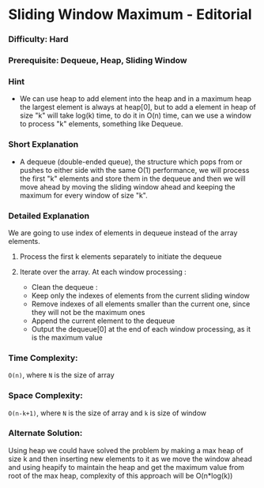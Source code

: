 # Sliding Window Maximum - Editorial

### Difficulty:  Hard

### Prerequisite: Dequeue, Heap, Sliding Window

### Hint

* We can use heap to add element into the heap and in a maximum heap the largest element is always at heap[0], but to add a element in heap of size "k" will take log(k) time, to do it in O(n) time, can we use a window to process "k" elements, something like Dequeue.

### Short Explanation

* A dequeue (double-ended queue), the structure which pops from or pushes to either side with the same O(1) performance, we will process the first "k" elements and store them in the dequeue and then we will move ahead by moving the sliding window ahead and keeping the maximum for every window of size "k".

### Detailed Explanation

We are going to use index of elements in dequeue instead of the array elements.
1. Process the first k elements separately to initiate the dequeue

2. Iterate over the array. At each window processing :
    * Clean the dequeue :
    * Keep only the indexes of elements from the current sliding window
    * Remove indexes of all elements smaller than the current one, since they will not be the maximum ones
    * Append the current element to the dequeue
    * Output the dequeue[0] at the end of each window processing, as it is the maximum value



### Time Complexity:

`O(n)`, where `N` is the size of array

### Space Complexity:

`O(n-k+1)`, where `N` is the size of array and `k` is size of window

### Alternate Solution:

Using heap we could have solved the problem by making a max heap of size k and then inserting new elements to it as we move the window ahead and using heapify to maintain the heap and get the maximum value from root of the max heap, complexity of this approach will be O(n*log(k))